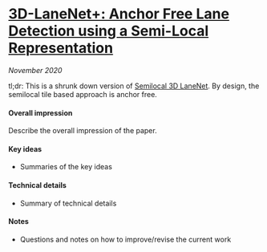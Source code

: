 # [3D-LaneNet+: Anchor Free Lane Detection using a Semi-Local Representation](https://arxiv.org/abs/2011.01535)

_November 2020_

tl;dr: This is a shrunk down version of [Semilocal 3D LaneNet](semilocal_3d_lanenet.md). By design, the semilocal tile based approach is anchor free.

#### Overall impression
Describe the overall impression of the paper. 

#### Key ideas
- Summaries of the key ideas

#### Technical details
- Summary of technical details

#### Notes
- Questions and notes on how to improve/revise the current work  


